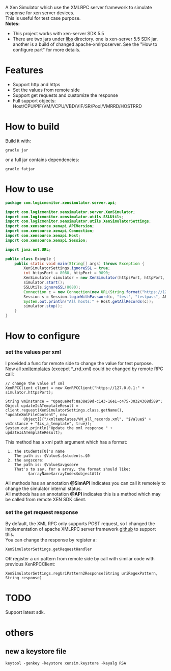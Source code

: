 A Xen Simulator which use the XMLRPC server framework to simulate response for xen server devices.<br>
This is useful for test case purpose.<br>
<b>Notes:</b>
- This project works with xen-server SDK 5.5
- There are two jars under [libs](libs/) directory. one is xen-server 5.5 SDK jar. another is a build of changed apache-xmlrpcserver. See the "How to configure part" for more details.


# Features
- Support http and https
- Set the values from remote side
- Support get requests and customize the response
- Full support objects: Host/CPU/PIF/VM/VCPU/VBD/VIF/SR/Pool/VMRRD/HOSTRRD

# How to build
Build it with:
```
gradle jar
```
or a full jar contains dependencies:
```
gradle fatjar
```

# How to use
```java
package com.logicmonitor.xensimulator.server.api;

import com.logicmonitor.xensimulator.server.XenSimulator;
import com.logicmonitor.xensimulator.utils.SSLUtils;
import com.logicmonitor.xensimulator.utils.XenSimulatorSettings;
import com.xensource.xenapi.APIVersion;
import com.xensource.xenapi.Connection;
import com.xensource.xenapi.Host;
import com.xensource.xenapi.Session;

import java.net.URL;

public class Example {
    public static void main(String[] args) throws Exception {
        XenSimulatorSettings.ignoreSSL = true;
        int httpsPort = 8080, httpPort = 9090;
        XenSimulator simulator = new XenSimulator(httpsPort, httpPort, "test", "testpass");
        simulator.start();
        SSLUtils.ignoreSSL(8080);
        Connection c = new Connection(new URL(String.format("https://127.0.0.1:%d/", httpsPort)));
        Session s = Session.loginWithPassword(c, "test", "testpass", APIVersion.latest().toString());
        System.out.println("All hosts:" + Host.getAllRecords(c));
        simulator.stop();
    }
}

```

# How to configure
### set the values per xml
I provided a func for remote side to change the value for test purpose.<br>
Now all [xmltemplates](resources/xmltemplates) (excepct *_rrd.xml) could be changed by remote RPC call:
```
// change the value of xml
XenRPCClient client = new XenRPCClient("https://127.0.0.1:" + simulator.httpsPort);

String vmInstance = "OpaqueRef:8a38e59d-c143-16e1-c475-30324368d589";
Object updateIsATemplateResult = client.request(XenSimulatorSettings.class.getName(), "updateXmlFileContent", new
        Object[]{"/xmltemplates/VM_all_records.xml", "$Value$" + vmInstance + "$is_a_template", true});
System.out.println("Update the xml response " + updateIsATemplateResult);
```
This method has a xml path argument which has a format:
```
 1. the students[0]'s name
    The path is: $Value$.$students.$0
 2. the avgscore:
    The path is: $Value$avgscore
    That's to say, for a array, the format should like:
          $arrayName$arrayIndex$objectAttr
```


All methods has an annotation <b>@SimAPI</b> indicates you can call it remotely to change the simulator internal status.<br>
All methods has an annotation <b>@API</b> indicates this is a method which may be called from remote XEN SDK client.

### set the get request response
By default, the XML RPC only supports POST request, so I changed the implementation of apache XMLRPC server framework [github](https://github.com/gaoxingliang/apache-xmlrpc-3.1.3-src) to support this.<br>
You can change the response by register a:
```
XenSimulatorSettings.getRequestHandler
```
OR register a uri pattern from remote side by call with similar code with previous XenRPCClient:
```
XenSimulatorSettings.regUriPattern2Response(String uriRegexPattern, String response)
```

# TODO
Support latest sdk.

# others
## new a keystore file
```
keytool -genkey -keystore xensim.keystore -keyalg RSA
```

